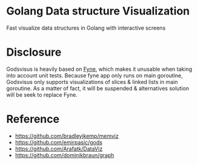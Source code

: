 # Golang Data structure Visualization
Fast visualize data structures in Golang with interactive screens

# Disclosure
Godsvisus is heavily based on [Fyne](https://github.com/fyne-io/fyne), which makes it unusable when taking into account unit tests.
Because fyne app only runs on main goroutine, Godsvisus only supports visualizations of slices & linked lists in main goroutine. As a matter of fact, it will be suspended & alternatives solution will be seek to replace Fyne.



# Reference
- https://github.com/bradleyjkemp/memviz
- https://github.com/emirpasic/gods
- https://github.com/Arafatk/DataViz
- https://github.com/dominikbraun/graph